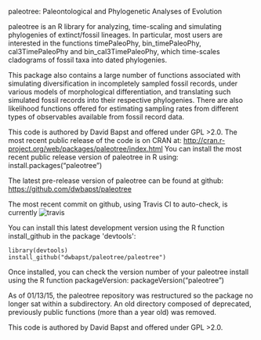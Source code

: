 paleotree: Paleontological and Phylogenetic Analyses of Evolution

paleotree is an R library for analyzing, time-scaling and simulating phylogenies of extinct/fossil lineages. In particular, most users are interested in the functions timePaleoPhy, bin_timePaleoPhy, cal3TimePaleoPhy and bin_cal3TimePaleoPhy, which time-scales cladograms of fossil taxa into dated phylogenies.

This package also contains a large number of functions associated with simulating diversification in incompletely sampled fossil records, under various models of morphological differentiation, and translating such simulated fossil records into their respective phylogenies. There are also likelihood functions offered for estimating sampling rates from different types of observables available from fossil record data.

This code is authored by David Bapst and offered under GPL >2.0. The most recent public release of the code is on CRAN at:
	http://cran.r-project.org/web/packages/paleotree/index.html
You can install the most recent public release version of paleotree in R using:
	install.packages(“paleotree”)

The latest pre-release version of paleotree can be found at github:
	https://github.com/dwbapst/paleotree
	
The most recent commit on github, using Travis CI to auto-check, is currently ![travis](https://travis-ci.org/dwbapst/paleotree.svg?branch=master) 
	
You can install this latest development version using the R function install_github in the package 'devtools':
```{r}
library(devtools)
install_github("dwbapst/paleotree/paleotree")
```
Once installed, you can check the version number of your paleotree install using the R function packageVersion:
	packageVersion(“paleotree”)

As of 01/13/15, the paleotree repository was restructured so the package no longer sat within a subdirectory. An old directory composed of deprecated, previously public functions (more than a year old) was removed.

This code is authored by David Bapst and offered under GPL >2.0.


